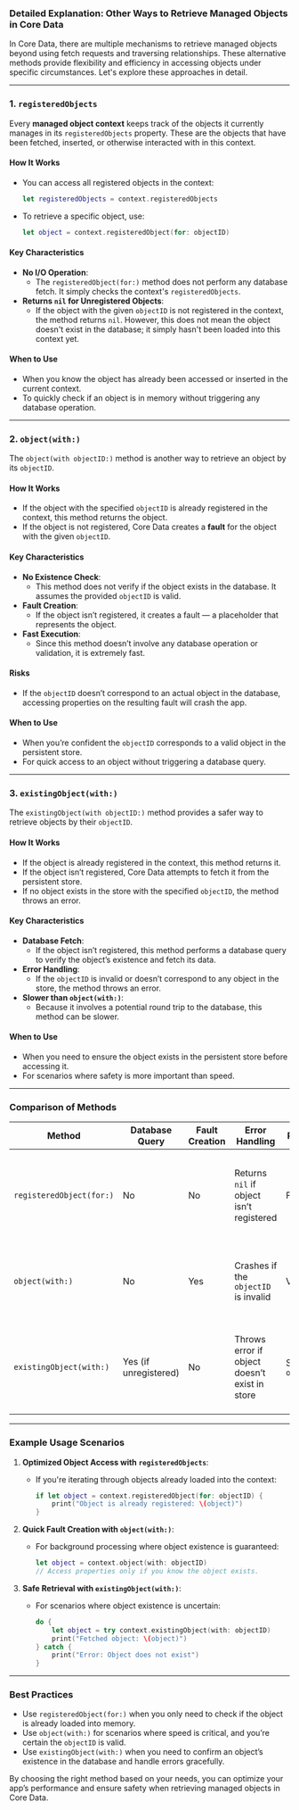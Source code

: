 ### **Detailed Explanation: Other Ways to Retrieve Managed Objects in Core Data**

In Core Data, there are multiple mechanisms to retrieve managed objects beyond using fetch requests and traversing relationships. These alternative methods provide flexibility and efficiency in accessing objects under specific circumstances. Let's explore these approaches in detail.

---

### **1. `registeredObjects`**

Every **managed object context** keeps track of the objects it currently manages in its `registeredObjects` property. These are the objects that have been fetched, inserted, or otherwise interacted with in this context.

#### **How It Works**
- You can access all registered objects in the context:
  ```swift
  let registeredObjects = context.registeredObjects
  ```
- To retrieve a specific object, use:
  ```swift
  let object = context.registeredObject(for: objectID)
  ```

#### **Key Characteristics**
- **No I/O Operation**:
  - The `registeredObject(for:)` method does not perform any database fetch. It simply checks the context's `registeredObjects`.
- **Returns `nil` for Unregistered Objects**:
  - If the object with the given `objectID` is not registered in the context, the method returns `nil`. However, this does not mean the object doesn't exist in the database; it simply hasn't been loaded into this context yet.

#### **When to Use**
- When you know the object has already been accessed or inserted in the current context.
- To quickly check if an object is in memory without triggering any database operation.

---

### **2. `object(with:)`**

The `object(with objectID:)` method is another way to retrieve an object by its `objectID`. 

#### **How It Works**
- If the object with the specified `objectID` is already registered in the context, this method returns the object.
- If the object is not registered, Core Data creates a **fault** for the object with the given `objectID`.

#### **Key Characteristics**
- **No Existence Check**:
  - This method does not verify if the object exists in the database. It assumes the provided `objectID` is valid.
- **Fault Creation**:
  - If the object isn’t registered, it creates a fault — a placeholder that represents the object.
- **Fast Execution**:
  - Since this method doesn’t involve any database operation or validation, it is extremely fast.

#### **Risks**
- If the `objectID` doesn’t correspond to an actual object in the database, accessing properties on the resulting fault will crash the app.

#### **When to Use**
- When you’re confident the `objectID` corresponds to a valid object in the persistent store.
- For quick access to an object without triggering a database query.

---

### **3. `existingObject(with:)`**

The `existingObject(with objectID:)` method provides a safer way to retrieve objects by their `objectID`.

#### **How It Works**
- If the object is already registered in the context, this method returns it.
- If the object isn’t registered, Core Data attempts to fetch it from the persistent store.
- If no object exists in the store with the specified `objectID`, the method throws an error.

#### **Key Characteristics**
- **Database Fetch**:
  - If the object isn’t registered, this method performs a database query to verify the object’s existence and fetch its data.
- **Error Handling**:
  - If the `objectID` is invalid or doesn’t correspond to any object in the store, the method throws an error.
- **Slower than `object(with:)`**:
  - Because it involves a potential round trip to the database, this method can be slower.

#### **When to Use**
- When you need to ensure the object exists in the persistent store before accessing it.
- For scenarios where safety is more important than speed.

---

### **Comparison of Methods**

| **Method**                  | **Database Query** | **Fault Creation** | **Error Handling**               | **Performance**            | **Use Case**                                                                 |
|-----------------------------|--------------------|--------------------|-----------------------------------|----------------------------|------------------------------------------------------------------------------|
| `registeredObject(for:)`    | No                 | No                 | Returns `nil` if object isn’t registered | Fast                       | Check if an object is already in memory without triggering I/O.              |
| `object(with:)`             | No                 | Yes                | Crashes if the `objectID` is invalid | Very Fast                  | Retrieve objects quickly when you know the `objectID` is valid.              |
| `existingObject(with:)`     | Yes (if unregistered) | No                 | Throws error if object doesn’t exist in store | Slower than `object(with:)` | Safely retrieve objects while ensuring they exist in the database.           |

---

### **Example Usage Scenarios**

1. **Optimized Object Access with `registeredObjects`**:
   - If you're iterating through objects already loaded into the context:
     ```swift
     if let object = context.registeredObject(for: objectID) {
         print("Object is already registered: \(object)")
     }
     ```

2. **Quick Fault Creation with `object(with:)`**:
   - For background processing where object existence is guaranteed:
     ```swift
     let object = context.object(with: objectID)
     // Access properties only if you know the object exists.
     ```

3. **Safe Retrieval with `existingObject(with:)`**:
   - For scenarios where object existence is uncertain:
     ```swift
     do {
         let object = try context.existingObject(with: objectID)
         print("Fetched object: \(object)")
     } catch {
         print("Error: Object does not exist")
     }
     ```

---

### **Best Practices**
- Use `registeredObject(for:)` when you only need to check if the object is already loaded into memory.
- Use `object(with:)` for scenarios where speed is critical, and you’re certain the `objectID` is valid.
- Use `existingObject(with:)` when you need to confirm an object’s existence in the database and handle errors gracefully.

By choosing the right method based on your needs, you can optimize your app’s performance and ensure safety when retrieving managed objects in Core Data.
